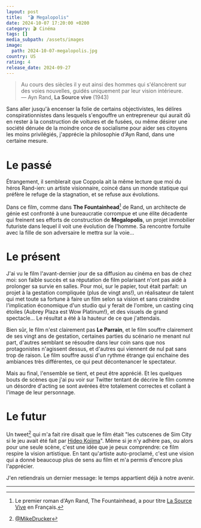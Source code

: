 ```yaml
---
layout: post
title:  "🎬 Megalopolis"
date: 2024-10-07 17:20:00 +0200
category: 🎬 Cinéma
tags: []
media_subpath: /assets/images
image:
  path: 2024-10-07-megalopolis.jpg
country: US
rating: 4
release_date: 2024-09-27
---
```


>Au cours des siècles il y eut ainsi des hommes qui s'élancèrent sur des voies nouvelles, guidés uniquement par leur vision intérieure.   
> — Ayn Rand, **La Source vive** (1943)

Sans aller jusqu'à encenser la folie de certains objectivistes, les délires conspirationnistes dans lesquels s'engouffre un entrepreneur qui aurait dû en rester à la construction de voitures et de fusées, ou même désirer une société dénuée de la moindre once de socialisme pour aider ses citoyens les moins privilégiés, j'apprécie la philosophie d'Ayn Rand, dans une certaine mesure.

# Le passé

Étrangement, il semblerait que Coppola ait la même lecture que moi du héros Rand-ien: un artiste visionnaire, coincé dans un monde statique qui préfère le refuge de la stagnation, et se refuse aux évolutions.

Dans ce film, comme dans **The Fountainhead**[^1] de Rand, un architecte de génie est confronté à une bureaucratie corrompue et une élite décadente qui freinent ses efforts de construction de **Megalopolis**, un projet immobilier futuriste dans lequel il voit une évolution de l'homme. Sa rencontre fortuite avec la fille de son adversaire le mettra sur la voie...

# Le présent

J'ai vu le film l'avant-dernier jour de sa diffusion au cinéma en bas de chez moi: son faible succès et sa réputation de film polarisant n'ont pas aidé à prolonger sa survie en salles. Pour moi, sur le papier, tout était parfait: un projet à la gestation compliquée (plus de vingt ans!), un réalisateur de talent qui met toute sa fortune à faire un film selon sa vision et sans craindre l'implication économique d'un studio qui y ferait de l'ombre, un casting cinq étoiles (Aubrey Plaza est Wow Platinum!), et des visuels de grand spectacle... Le résultat a été à la hauteur de ce que j'attendais.

Bien sûr, le film n'est clairement pas **Le Parrain**, et le film souffre clairement de ses vingt ans de gestation, certaines parties du scénario ne menant nul part, d'autres semblant se résoudre dans leur coin sans que nos protagonistes n'agissent dessus, et d'autres qui viennent de nul pat sans trop de raison. Le film souffre aussi d'un rythme étrange qui enchaine des ambiances très différentes, ce qui peut décontenancer le spectateur.

Mais au final, l'ensemble se tient, et peut être apprécié. Et les quelques bouts de scènes que j'ai pu voir sur Twitter tentant de décrire le film comme un désordre d'acting se sont avérées être totalement correctes et collant à l'image de leur personnage.

# Le futur

Un tweet[^2] qui m'a fait rire disait que le film était "les cutscenes de Sim City si le jeu avait été fait par [Hideo Kojima](/posts/metal-gear-solid-oeuvre-culte/)". Même si je n'y adhère pas, ou alors pour une seule scène, c'est une idée que je peux comprendre: ce film respire la vision artistique. En tant qu'artiste auto-proclamé, c'est une vision qui a donné beaucoup plus de sens au film et m'a permis d'encore plus l'apprécier.

J'en retiendrais un dernier message: le temps appartient déjà à notre avenir.

* * *
[^1]: Le premier roman d'Ayn Rand, The Fountainhead, a pour titre [<i class="fab fa-wikipedia-w"></i> La Source Vive](https://fr.wikipedia.org/wiki/La_Source_vive) en Français.
[^2]: [<i class="fab fa-x-twitter"></i> @MikeDrucker](https://x.com/MikeDrucker/status/1840943823347736946)
